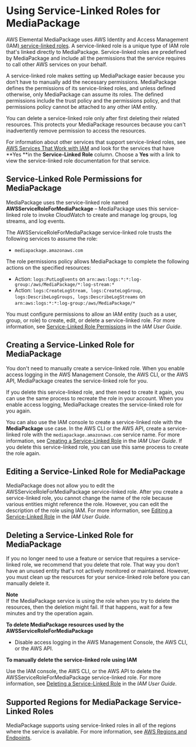# Using Service\-Linked Roles for MediaPackage<a name="using-service-linked-roles"></a>

AWS Elemental MediaPackage uses AWS Identity and Access Management \(IAM\)[ service\-linked roles](https://docs.aws.amazon.com/IAM/latest/UserGuide/id_roles_terms-and-concepts.html#iam-term-service-linked-role)\. A service\-linked role is a unique type of IAM role that's linked directly to MediaPackage\. Service\-linked roles are predefined by MediaPackage and include all the permissions that the service requires to call other AWS services on your behalf\. 

A service\-linked role makes setting up MediaPackage easier because you don’t have to manually add the necessary permissions\. MediaPackage defines the permissions of its service\-linked roles, and unless defined otherwise, only MediaPackage can assume its roles\. The defined permissions include the trust policy and the permissions policy, and that permissions policy cannot be attached to any other IAM entity\.

You can delete a service\-linked role only after first deleting their related resources\. This protects your MediaPackage resources because you can't inadvertently remove permission to access the resources\.

For information about other services that support service\-linked roles, see [AWS Services That Work with IAM](https://docs.aws.amazon.com/IAM/latest/UserGuide/reference_aws-services-that-work-with-iam.html) and look for the services that have **Yes **in the **Service\-Linked Role** column\. Choose a **Yes** with a link to view the service\-linked role documentation for that service\.

## Service\-Linked Role Permissions for MediaPackage<a name="slr-permissions"></a>

MediaPackage uses the service\-linked role named **AWSServiceRoleForMediaPackage** – MediaPackage uses this service\-linked role to invoke CloudWatch to create and manage log groups, log streams, and log events\.

The AWSServiceRoleForMediaPackage service\-linked role trusts the following services to assume the role:
+ `mediapackage.amazonaws.com`

The role permissions policy allows MediaPackage to complete the following actions on the specified resources:
+ Action: `logs:PutLogEvents` on `arn:aws:logs:*:*:log-group:/aws/MediaPackage/*:log-stream:*`
+ Action: `logs:CreateLogStream, logs:CreateLogGroup, logs:DescribeLogGroups, logs:DescribeLogStreams` on `arn:aws:logs:*:*:log-group:/aws/MediaPackage/*`

You must configure permissions to allow an IAM entity \(such as a user, group, or role\) to create, edit, or delete a service\-linked role\. For more information, see [Service\-Linked Role Permissions](https://docs.aws.amazon.com/IAM/latest/UserGuide/using-service-linked-roles.html#service-linked-role-permissions) in the *IAM User Guide*\.

## Creating a Service\-Linked Role for MediaPackage<a name="create-slr"></a>

You don't need to manually create a service\-linked role\. When you enable access logging in the AWS Management Console, the AWS CLI, or the AWS API, MediaPackage creates the service\-linked role for you\. 

If you delete this service\-linked role, and then need to create it again, you can use the same process to recreate the role in your account\. When you enable access logging, MediaPackage creates the service\-linked role for you again\. 

You can also use the IAM console to create a service\-linked role with the **MediaPackage** use case\. In the AWS CLI or the AWS API, create a service\-linked role with the `mediapackage.amazonaws.com` service name\. For more information, see [Creating a Service\-Linked Role](https://docs.aws.amazon.com/IAM/latest/UserGuide/using-service-linked-roles.html#create-service-linked-role) in the *IAM User Guide*\. If you delete this service\-linked role, you can use this same process to create the role again\.

## Editing a Service\-Linked Role for MediaPackage<a name="edit-slr"></a>

MediaPackage does not allow you to edit the AWSServiceRoleForMediaPackage service\-linked role\. After you create a service\-linked role, you cannot change the name of the role because various entities might reference the role\. However, you can edit the description of the role using IAM\. For more information, see [Editing a Service\-Linked Role](https://docs.aws.amazon.com/IAM/latest/UserGuide/using-service-linked-roles.html#edit-service-linked-role) in the *IAM User Guide*\.

## Deleting a Service\-Linked Role for MediaPackage<a name="delete-slr"></a>

If you no longer need to use a feature or service that requires a service\-linked role, we recommend that you delete that role\. That way you don’t have an unused entity that's not actively monitored or maintained\. However, you must clean up the resources for your service\-linked role before you can manually delete it\.

**Note**  
If the MediaPackage service is using the role when you try to delete the resources, then the deletion might fail\. If that happens, wait for a few minutes and try the operation again\.

**To delete MediaPackage resources used by the AWSServiceRoleForMediaPackage**
+ Disable access logging in the AWS Management Console, the AWS CLI, or the AWS API\.

**To manually delete the service\-linked role using IAM**

Use the IAM console, the AWS CLI, or the AWS API to delete the AWSServiceRoleForMediaPackage service\-linked role\. For more information, see [Deleting a Service\-Linked Role](https://docs.aws.amazon.com/IAM/latest/UserGuide/using-service-linked-roles.html#delete-service-linked-role) in the *IAM User Guide*\.

## Supported Regions for MediaPackage Service\-Linked Roles<a name="slr-regions"></a>

MediaPackage supports using service\-linked roles in all of the regions where the service is available\. For more information, see [AWS Regions and Endpoints](general/latest/gr/rande.html)\.